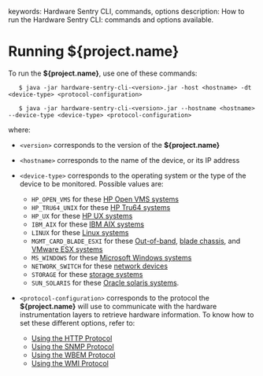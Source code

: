 keywords: Hardware Sentry CLI, commands, options
description: How to run the Hardware Sentry CLI: commands and options available.

# Running ${project.name}

To run the **${project.name}**, use one of these commands:

```shell script
   $ java -jar hardware-sentry-cli-<version>.jar -host <hostname> -dt <device-type> <protocol-configuration>
```
  
```shell script
   $ java -jar hardware-sentry-cli-<version>.jar --hostname <hostname> --device-type <device-type> <protocol-configuration>
```

where:

* `<version>` corresponds to the version of the **${project.name}**
* `<hostname>` corresponds to the name of the device, or its IP address
* `<device-type>` corresponds to the operating system or the type of the device to be monitored. Possible values are:

    * `HP_OPEN_VMS` for these <a href="https://www.sentrysoftware.com/library/hc/platform-requirements.html#hp-openvms" target="_blank">HP Open VMS systems</a>
    * `HP_TRU64_UNIX` for these <a href="https://www.sentrysoftware.com/library/hc/platform-requirements.html#hp-tru64" target="_blank">HP Tru64 systems</a>
    * `HP_UX` for these <a href="https://www.sentrysoftware.com/library/hc/platform-requirements.html#hp-ux" target="_blank">HP UX systems</a>
    * `IBM_AIX` for these <a href="https://www.sentrysoftware.com/library/hc/platform-requirements.html#ibm-aix" target="_blank">IBM AIX systems</a>
    * `LINUX` for these <a href="https://www.sentrysoftware.com/library/hc/platform-requirements.html#linux" target="_blank">Linux systems</a>
    * `MGMT_CARD_BLADE_ESXI` for these <a href="https://www.sentrysoftware.com/library/hc/platform-requirements.html#out-of-band" target="_blank">Out-of-band</a>, <a href="https://www.sentrysoftware.com/library/hc/platform-requirements.html#blade-chassis" target="_blank">blade chassis</a>, and <a href="https://www.sentrysoftware.com/library/hc/platform-requirements.html#vmware-esx" target="_blank">VMware ESX systems</a> 
    * `MS_WINDOWS` for these <a href="https://www.sentrysoftware.com/library/hc/platform-requirements.html#microsoft-windows" target="_blank">Microsoft Windows systems</a>
    * `NETWORK_SWITCH` for these <a href="https://www.sentrysoftware.com/library/hc/platform-requirements.html#network-device" target="_blank">network devices</a>
    * `STORAGE` for these <a href="https://www.sentrysoftware.com/library/hc/platform-requirements.html#storage-system" target="_blank">storage systems</a>
    * `SUN_SOLARIS` for these <a href="https://www.sentrysoftware.com/library/hc/24/platform-requirements.html#oracle-solaris" target="_blank">Oracle solaris systems</a>.

* `<protocol-configuration>` corresponds to the protocol the **${project.name}** will use to communicate with the hardware instrumentation layers to retrieve hardware information. To know how to set these different options, refer to:

    * [Using the HTTP Protocol](./using-http-protocol.html)
    * [Using the SNMP Protocol](./using-snmp-protocol.html)
    * [Using the WBEM Protocol](./using-wbem-protocol.html)
    * [Using the WMI Protocol](./using-wmi-protocol.html)